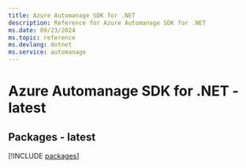 ```yaml
---
title: Azure Automanage SDK for .NET
description: Reference for Azure Automanage SDK for .NET
ms.date: 09/23/2024
ms.topic: reference
ms.devlang: dotnet
ms.service: automanage
---
```

# Azure Automanage SDK for .NET - latest
## Packages - latest
[!INCLUDE [packages](automanage-index.md)]